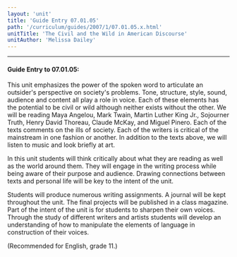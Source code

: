 ```yaml
---
layout: 'unit'
title: 'Guide Entry 07.01.05'
path: '/curriculum/guides/2007/1/07.01.05.x.html'
unitTitle: 'The Civil and the Wild in American Discourse'
unitAuthor: 'Melissa Dailey'
---
```


<body>
<hr/>
 <h4>
  Guide Entry to 07.01.05:
 </h4>
 <p>
  This unit emphasizes the power of the spoken word to articulate an outsider's perspective on society's problems. Tone, structure, style, sound, audience and content all play a role in voice. Each of these elements has the potential to be civil or wild although neither exists without the other. We will be reading Maya Angelou, Mark Twain, Martin Luther King Jr., Sojourner Truth, Henry David Thoreau, Claude McKay, and Miguel Pinero. Each of the texts comments on the ills of society. Each of the writers is critical of the mainstream in one fashion or another. In addition to the texts above, we will listen to music and look briefly at art.
 </p>
<p>
  In this unit students will think critically about what they are reading as well as the world around them. They will engage in the writing process while being aware of their purpose and audience. Drawing connections between texts and personal life will be key to the intent of the unit.
 </p>
<p>
  Students will produce numerous writing assignments. A journal will be kept throughout the unit. The final projects will be published in a class magazine. Part of the intent of the unit is for students to sharpen their own voices. Through the study of different writers and artists students will develop an understanding of how to manipulate the elements of language in construction of their voices.
 </p>
<p>
  (Recommended for English, grade 11.)
 </p>

</body>
